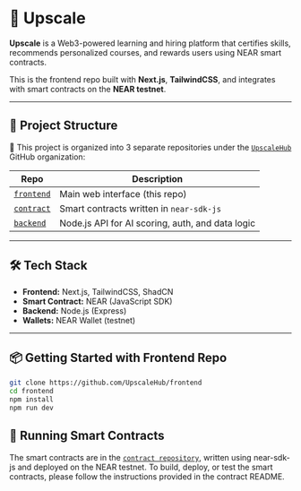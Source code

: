 # 🚀 Upscale

**Upscale** is a Web3-powered learning and hiring platform that certifies skills, recommends personalized courses, and rewards users using NEAR smart contracts.

This is the frontend repo built with **Next.js**, **TailwindCSS**, and integrates with smart contracts on the **NEAR testnet**.

---

## 📁 Project Structure

🔹 This project is organized into 3 separate repositories under the [`UpscaleHub`](https://github.com/UpscaleHub) GitHub organization:

| Repo        | Description                                      |
|-------------|--------------------------------------------------|
| [`frontend`](https://github.com/UpscaleHub/frontend) | Main web interface (this repo) |
| [`contract`](https://github.com/UpscaleHub/contract)  | Smart contracts written in `near-sdk-js` |
| [`backend`](https://github.com/UpscaleHub/backend)    | Node.js API for AI scoring, auth, and data logic |

---

## 🛠 Tech Stack

- **Frontend:** Next.js, TailwindCSS, ShadCN
- **Smart Contract:** NEAR (JavaScript SDK)
- **Backend:** Node.js (Express)
- **Wallets:** NEAR Wallet (testnet)

---

## 📦 Getting Started with Frontend Repo

```bash
git clone https://github.com/UpscaleHub/frontend
cd frontend
npm install
npm run dev
```

## 📜 Running Smart Contracts
The smart contracts are in the [`contract repository`](https://github.com/UpscaleHub/contract), written using near-sdk-js and deployed on the NEAR testnet.
To build, deploy, or test the smart contracts, please follow the instructions provided in the contract README.
